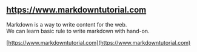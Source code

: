 ## https://www.markdowntutorial.com

Markdown is a way to write content for the web.  
We can learn basic rule to write markdown with hand-on.  

[https://www.markdowntutorial.com](https://www.markdowntutorial.com)


